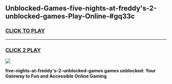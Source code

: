 
## Unblocked-Games-five-nights-at-freddy's-2-unblocked-games-Play-Online-#gq33c
<h3>
<a href="https://premium.freeplayer.one?title=five-nights-at-freddy's-2-unblocked-games&ref=27F">CLICK TO PLAY</a></h3>
<hr>

<h3>
<a href="https://premium.freeplayer.one?title=five-nights-at-freddy's-2-unblocked-games&ref=27F">CLICK 2 PLAY</a>
  
</h3>

<a href="https://premium.freeplayer.one?title=five-nights-at-freddy's-2-unblocked-games&ref=27F"><img src="https://clearcache.store/games.png"></a>


**five-nights-at-freddy's-2-unblocked-games games unblocked: Your Gateway to Fun and Accessible Online Gaming**
